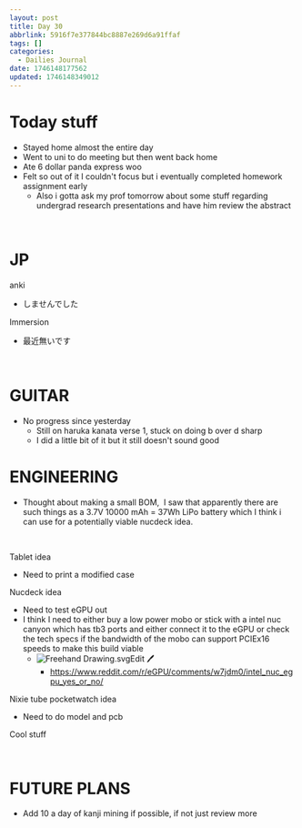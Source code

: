 ```yaml
---
layout: post
title: Day 30
abbrlink: 5916f7e377844bc8887e269d6a91ffaf
tags: []
categories:
  - Dailies Journal
date: 1746148177562
updated: 1746148349012
---
```


# Today stuff

- Stayed home almost the entire day
- Went to uni to do meeting but then went back home
- Ate 6 dollar panda express woo
- Felt so out of it I couldn't focus but i eventually completed homework assignment early
  - Also i gotta ask my prof tomorrow about some stuff regarding undergrad research presentations and have him review the abstract

 

# JP

anki

- しませんでした

Immersion

- 最近無いです

 

# GUITAR

- No progress since yesterday
  - Still on haruka kanata verse 1, stuck on doing b over d sharp
  - I did a little bit of it but it still doesn't sound good

# ENGINEERING

- Thought about making a small BOM,  I saw that apparently there are such things as a 3.7V 10000 mAh = 37Wh LiPo battery which I think i can use for a potentially viable nucdeck idea.

 

Tablet idea

- Need to print a modified case

Nucdeck idea

- Need to test eGPU out
- I think I need to either buy a low power mobo or stick with a intel nuc canyon which has tb3 ports and either connect it to the eGPU or check the tech specs if the bandwidth of the mobo can support PCIEx16 speeds to make this build viable
  - ![Freehand Drawing.svg](/resources/6ab92379a1e04bef9ca2a671ccfecb28.svg)Edit 🖊️
    - <https://www.reddit.com/r/eGPU/comments/w7jdm0/intel_nuc_egpu_yes_or_no/>

Nixie tube pocketwatch idea

- Need to do model and pcb

Cool stuff

 

# FUTURE PLANS

- Add 10 a day of kanji mining if possible, if not just review more
